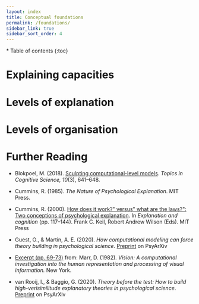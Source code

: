 ```yaml
---
layout: index
title: Conceptual foundations
permalink: /foundations/
sidebar_link: true
sidebar_sort_order: 4
---
```


<div id="toc-wrapper" markdown="1">
* Table of contents
{:toc}
</div>

# Explaining capacities

# Levels of explanation

# Levels of organisation

# Further Reading

* Blokpoel, M. (2018). [Sculpting computational-level models](https://onlinelibrary.wiley.com/doi/full/10.1111/tops.12282). *Topics in Cognitive Science, 10*(3), 641–648.

* Cummins, R. (1985). *The Nature of Psychological Explanation*. MIT Press.

* Cummins, R. (2000). [How does it work?" versus" what are the laws?": Two conceptions of psychological explanation](https://pdfs.semanticscholar.org/f5b1/b05e8313aee94ccd98e80eab3ec56dbd2c97.pdf). In *Explanation and cognition* (pp. 117–144). Frank C. Keil, Robert Andrew Wilson (Eds). MIT Press

* Guest, O., & Martin, A. E. (2020). *How computational modeling can force theory building in psychological science*. [Preprint](https://doi.org/10.31234/osf.io/rybh9) on PsyArXiv

* [Excerpt (pp. 69-73)](http://ling.umd.edu/~ellenlau/courses/ling646/Marr_1982.pdf) from: Marr, D. (1982). *Vision: A computational investigation into
the human representation and processing of visual information.*
New York.

* van Rooij, I., & Baggio, G. (2020). *Theory before the test: How to build high-verisimilitude explanatory theories
in psychological science*. [Preprint](https://psyarxiv.com/7qbpr/) on PsyArXiv
